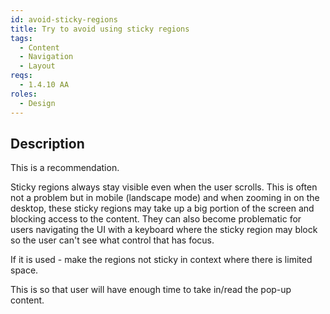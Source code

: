 ```yaml
---
id: avoid-sticky-regions
title: Try to avoid using sticky regions
tags:
  - Content
  - Navigation
  - Layout
reqs:
  - 1.4.10 AA
roles:
  - Design
---
```


## Description

This is a recommendation.

Sticky regions always stay visible even when the user scrolls. This is often not a problem but in mobile (landscape mode) and when zooming in on the desktop, these sticky regions may take up a big portion of the screen and blocking access to the content. They can also become problematic for users navigating the UI with a keyboard where the sticky region may block so the user can't see what control that has focus.

If it is used - make the regions not sticky in context where there is limited space.

This is so that user will have enough time to take in/read the pop-up content.
